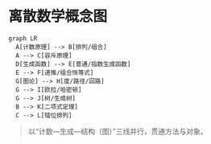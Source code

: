 # 离散数学概念图

```mermaid
graph LR
  A[计数原理] --> B[排列/组合]
  A --> C[容斥原理]
  D[生成函数] --> E[普通/指数生成函数]
  E --> F[递推/组合恒等式]
  G[图论] --> H[度/路径/回路]
  G --> I[欧拉/哈密顿]
  G --> J[树/生成树]
  B --> K[二项式定理]
  C --> L[错位排列]
```

> 以“计数—生成—结构（图）”三线并行，贯通方法与对象。
